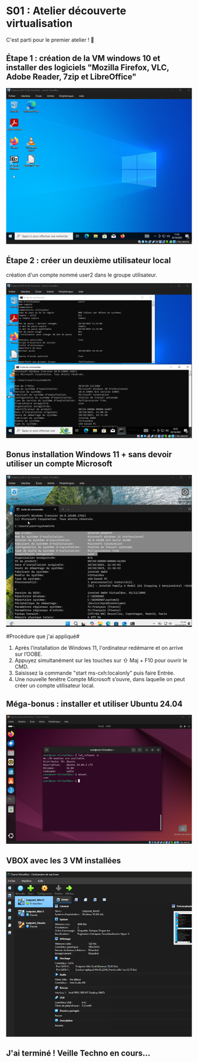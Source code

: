 # S01 : Atelier découverte virtualisation

C'est parti pour le premier atelier ! 🎉

## Étape 1 : création de la VM windows 10 et installer des logiciels "Mozilla Firefox, VLC, Adobe Reader, 7zip et LibreOffice"

![alt text](image.png)

## Étape 2 : créer un deuxième utilisateur local

création d'un compte nommé user2 dans le groupe utilisateur.

![alt text](image-4.png)

## Bonus installation Windows 11 + sans devoir utiliser un compte Microsoft

![alt text](image-2.png)

#Procèdure que j'ai appliqué#

1. Après l’installation de Windows 11, l'ordinateur redémarre et on arrive sur l’OOBE.
2. Appuyez simultanément sur les touches sur ⇧ Maj + F10 pour ouvrir le CMD.
3. Saisissez la commande "start ms-cxh:localonly" puis faire Entrée.
4. Une nouvelle fenêtre Compte Microsoft s’ouvre, dans laquelle on peut créer un compte utilisateur local.

## Méga-bonus : installer et utiliser Ubuntu 24.04

![alt text](image-3.png)

## VBOX avec les 3 VM installées 

![alt text](image-5.png)

## J'ai terminé ! Veille Techno en cours...

